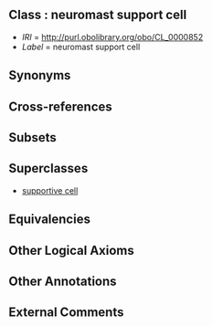 
## Class : neuromast support cell

 * *IRI* = http://purl.obolibrary.org/obo/CL_0000852
 * *Label* = neuromast support cell

## Synonyms


## Cross-references


## Subsets


## Superclasses

 * [supportive cell](../../CL/30/CL_0000630.md)

## Equivalencies


## Other Logical Axioms


## Other Annotations


## External Comments


